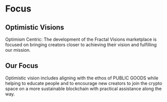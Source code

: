 # Focus

## Optimistic Visions
Optimism Centric: The development of the Fractal Visions marketplace is focused on bringing creators closer to achieving their vision and fulfilling our mission.

## Our Focus
Optimistic vision includes aligning with the ethos of PUBLIC GOODS while helping to educate people and to encourage new creators to join the crypto space on a more sustainable blockchain with practical assistance along the way.
